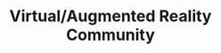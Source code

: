 ---
# This topic lives at
# https://digital.gov/topics/virtual-augmented-reality-community

slug: "virtual-augmented-reality-community"

# Topic Title
title: "Virtual/Augmented Reality Community"

# description — keep it short and clear
summary: ""


# Weight
weight: 1

# For more information on managing topics,
# see https://github.com/GSA/digitalgov.gov/wiki
---